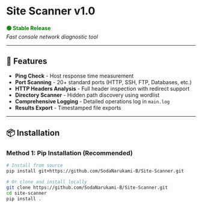 # Site Scanner v1.0

<span style="color:green">**🟢 Stable Release**</span>  
*Fast console network diagnostic tool*

---

## 🚀 Features

- **Ping Check** - Host response time measurement
- **Port Scanning** - 20+ standard ports (HTTP, SSH, FTP, Databases, etc.)
- **HTTP Headers Analysis** - Full header inspection with redirect support
- **Directory Scanner** - Hidden path discovery using wordlist
- **Comprehensive Logging** - Detailed operations log in `main.log`
- **Results Export** - Timestamped file exports

---

## 📦 Installation

### Method 1: Pip Installation (Recommended)
```bash
# Install from source
pip install git+https://github.com/SodaNarukami-B/Site-Scanner.git

# Or clone and install locally
git clone https://github.com/SodaNarukami-B/Site-Scanner.git
cd site-scanner
pip install .
